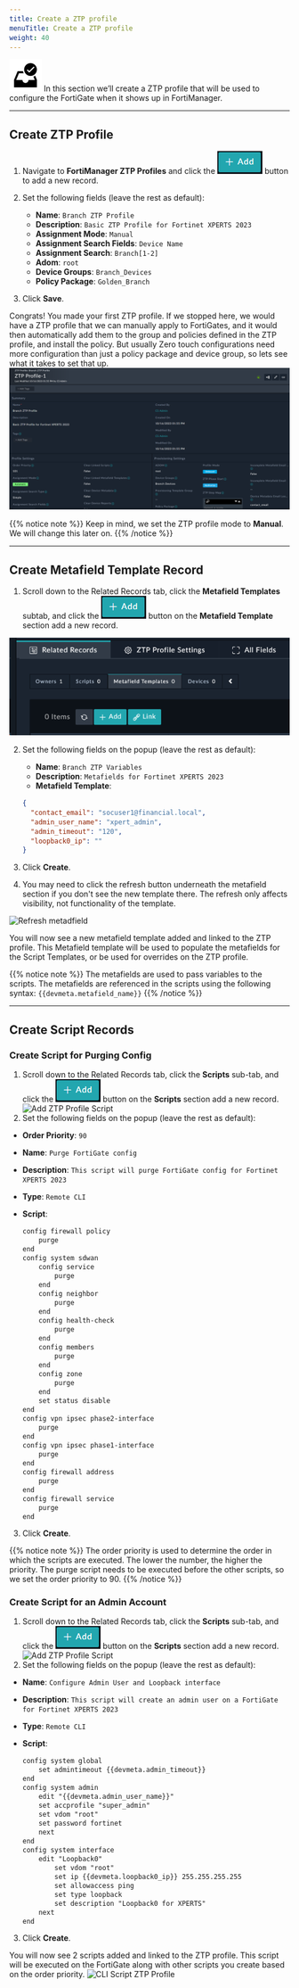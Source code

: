 ```yaml
---
title: Create a ZTP profile
menuTitle: Create a ZTP profile
weight: 40
---
```


![search_icon](check_box.svg)
In this section we’ll create a ZTP profile that will be used to configure the FortiGate when it shows up in FortiManager.

---
## Create ZTP Profile
1. Navigate to **FortiManager ZTP Profiles** and click the ![Add button](add.png?classes=inline) button to add a new record.
2. Set the following fields (leave the rest as default):
    - **Name**: ```Branch ZTP Profile```
    - **Description**: ```Basic ZTP Profile for Fortinet XPERTS 2023```
    - **Assignment Mode**: ```Manual```
    - **Assignment Search Fields**: ```Device Name```
    - **Assignment Search**: ```Branch[1-2]```
    - **Adom**: ```root```
    - **Device Groups**: ```Branch_Devices```
    - **Policy Package**: ```Golden_Branch```

3. Click **Save**.

Congrats! You made your first ZTP profile. If we stopped here, we would have a ZTP profile that we can manually apply to FortiGates, and it would then automatically add them to the group and policies defined in the ZTP profile, and install the policy. But usually Zero touch configurations need more configuration than just a policy package and device group, so lets see what it takes to set that up.
![ZTP Profile](ztp_profile.png)

{{% notice note %}}
Keep in mind, we set the ZTP profile mode to **Manual**. We will change this later on.
{{% /notice %}}

---
## Create Metafield Template Record

1. Scroll down to the Related Records tab, click the **Metafield Templates** subtab, and click the ![Add button](add.png?classes=inline) button on the **Metafield Template** section add a new record.

![Add metafield template](Add_metafield_template.png)

2. Set the following fields on the popup (leave the rest as default):
    - **Name**: ```Branch ZTP Variables```
    - **Description**: ```Metafields for Fortinet XPERTS 2023```
    - **Metafield Template**:
         
    ```json
    {
      "contact_email": "socuser1@financial.local",
      "admin_user_name": "xpert_admin",
      "admin_timeout": "120",
      "loopback0_ip": "" 
   }
   ```
3. Click **Create**.
4. You may need to click the refresh button underneath the metafield section if you don't see the new template there. The refresh only affects visibility, not functionality of the template.

![Refresh metadfield](refresh_metafield.png)

You will now see a new metafield template added and linked to the ZTP profile. This Metafield template will be used to populate the metafields for the Script Templates, or be used for overrides on the ZTP profile.

{{% notice note %}}
The metafields are used to pass variables to the scripts. The metafields are referenced in the scripts using the following syntax: `{{devmeta.metafield_name}}`
{{% /notice %}}

---

## Create Script Records

### Create Script for Purging Config

1. Scroll down to the Related Records tab, click the **Scripts** sub-tab, and click the ![Add button](add.png?classes=inline) button on the **Scripts** section add a new record.
![Add ZTP Profile Script](add_ztp_profile_script.png)
2. Set the following fields on the popup (leave the rest as default):
- **Order Priority**: `90`
- **Name**: `Purge FortiGate config`
- **Description**: `This script will purge FortiGate config for Fortinet XPERTS 2023`
- **Type**: `Remote CLI`
- **Script**:
  
    ```text
   	config firewall policy
		purge
	end
	config system sdwan
		config service
			purge
		end
		config neighbor
			purge
		end
		config health-check
			purge
		end
		config members
			purge
		end
		config zone
			purge
		end
		set status disable 
	end
	config vpn ipsec phase2-interface
		purge
	end
	config vpn ipsec phase1-interface
		purge
	end
	config firewall address
		purge
	end
	config firewall service
		purge
	end
    ```

3. Click **Create**.

{{% notice note %}}
The order priority is used to determine the order in which the scripts are executed. The lower the number, the higher the priority. The purge script needs to be executed before the other scripts, so we set the order priority to 90.
{{% /notice %}}

### Create Script for an Admin Account

1. Scroll down to the Related Records tab, click the **Scripts** sub-tab, and click the ![Add button](add.png?classes=inline) button on the **Scripts** section add a new record.
![Add ZTP Profile Script](add_ztp_profile_script.png)
2. Set the following fields on the popup (leave the rest as default):
- **Name**: `Configure Admin User and Loopback interface`
- **Description**: `This script will create an admin user on a FortiGate for Fortinet XPERTS 2023`
- **Type**: `Remote CLI`
- **Script**:
  
    ```text
    config system global
	    set admintimeout {{devmeta.admin_timeout}}
    end
    config system admin
        edit "{{devmeta.admin_user_name}}"
        set accprofile "super_admin"
        set vdom "root"
        set password fortinet
        next
    end
    config system interface
        edit "Loopback0"
            set vdom "root"
            set ip {{devmeta.loopback0_ip}} 255.255.255.255
            set allowaccess ping
            set type loopback
            set description "Loopback0 for XPERTS"
        next
    end
    ```

3. Click **Create**.

You will now see 2 scripts added and linked to the ZTP profile. This script will be executed on the FortiGate along with other scripts you create based on the order priority.
![CLI Script ZTP Profile](cli_script_ztp_profile.png)